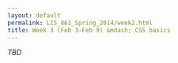 ```yaml
---
layout: default
permalink: LIS_861_Spring_2014/week2.html
title: Week 3 (Feb 3-Feb 9) &mdash; CSS basics
---
```

<em>TBD</em>
<!--
#####Key questions
#####To read/watch
######Required
######Optional
#####Assignment
-->